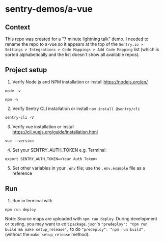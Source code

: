 # sentry-demos/a-vue

## Context
This repo was created for a "7 minute lightning talk" demo. I needed to rename the repo to a-vue so it appears at the top of the ```Sentry.io > Settings > Integrations > Code Mappings > Add Code Mapping``` list (which is sorted alphabetically and the list doesn't show all available repos). 

## Project setup
1. Verify Node.js and NPM installation or install https://nodejs.org/en/
```
node -v
```
```
npm -v
```
2. Verify Sentry CLI installation or install ```npm install @sentry/cli```
```
sentry-cli -V
```
3. Verify vue installation or install https://cli.vuejs.org/guide/installation.html
```
vue --version
```
4. Set your SENTRY_AUTH_TOKEN
e.g. Terminal: 
```
export SENTRY_AUTH_TOKEN=<Your Auth Token>
```
5. Set other variables in your ```.env``` file; use the ```.env.example``` file as a reference

## Run
1. Run in terminal with
```
npm run deploy
```
Note: Source maps are uploaded with ```npm run deploy```. During development or testing, you may want to edit ```package.json```'s ```"predeploy": "npm run build && make setup_release",``` to do ```"predeploy": "npm run build",``` (without the ```make setup_release``` method).


